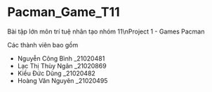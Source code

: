 # Pacman_Game_T11
Bài tập lớn môn trí tuệ nhân tạo nhóm 11\nProject 1 - Games Pacman

Các thành viên bao gồm
- Nguyễn Công Bình _21020481
- Lạc Thị Thùy Ngân _21020869
- Kiều Đức Dũng _21020482
- Hoàng Văn Nguyên _21020495
